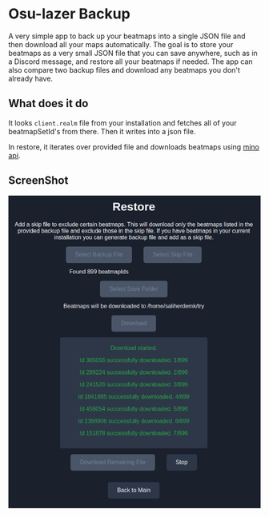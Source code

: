 # Osu-lazer Backup

A very simple app to back up your beatmaps into a single JSON file and then download all your maps automatically. The goal is to store your beatmaps as a very small JSON file that you can save anywhere, such as in a Discord message, and restore all your beatmaps if needed. The app can also compare two backup files and download any beatmaps you don't already have.

## What does it do
It looks `client.realm` file from your installation and fetches all of your beatmapSetId's from there. Then it writes into a json file. 

In restore, it iterates over provided file and downloads beatmaps using [mino api](https://catboy.best/).

## ScreenShot

<img src="./media/restore.png">

